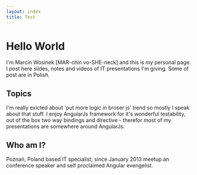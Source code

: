 ```yaml
---
layout: index
title: Test
---
```

# Hello World
I'm Marcin Wosinek \[MAR-chin vo-SHE-neck\] and this is my personal page. I post here slides, notes and videos of IT presentations I'm giving. Some of post are in Polish.

## Topics
I'm really exicted about 'put more logic in broser js' trend so mostly I speak about that stuff. I enjoy AngularJs framework for it's wonderful testability, out of the box two way bindings and directive - therefor most of my presentations are somewhere around AngularJs. 

## Who am I?
Poznań, Poland based IT specialist; since January 2013 meetup an conference speaker and self proclaimed Angular evengelist.
